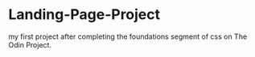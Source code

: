 # Landing-Page-Project
my first project after completing the foundations segment of css on The Odin Project.